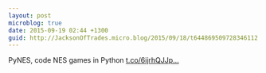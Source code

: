 ```yaml
---
layout: post
microblog: true
date: 2015-09-19 02:44 +1300
guid: http://JacksonOfTrades.micro.blog/2015/09/18/t644869509728346112.html
---
```

PyNES, code NES games in Python [t.co/6ijrhQJJp...](http://t.co/6ijrhQJJpe)
